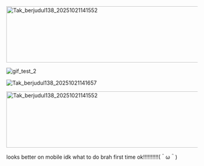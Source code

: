 <img width="736" height="148" alt="Tak_berjudul138_20251021141552" src="https://github.com/user-attachments/assets/551f491a-7406-47b6-8fd2-3c1e8177ccf1" />

![gif_test_2](https://github.com/user-attachments/assets/d5ef760a-a104-4acc-a2bc-12f92c7ed406)



![Tak_berjudul138_20251021141657](https://github.com/user-attachments/assets/a2a883f4-4083-4d8c-a4f6-b8fcef3ae029)

<img width="736" height="148" alt="Tak_berjudul138_20251021141552" src="https://github.com/user-attachments/assets/551f491a-7406-47b6-8fd2-3c1e8177ccf1" />

looks better on mobile idk what to do brah first time ok!!!!!!!!!!(＾ω＾)
